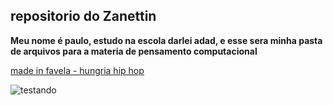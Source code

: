 ## repositorio do Zanettin

**Meu nome é paulo, estudo na escola darlei adad, e esse sera minha pasta de arquivos para a materia de pensamento computacional**


[made in favela - hungria hip hop](https://youtu.be/TaChAVNEDPU?si=lhw9LnG61bdpx_NU)


![testando](https://tenor.com/bLlDs.gif)



